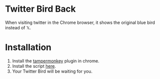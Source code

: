# Twitter Bird Back
When visiting twitter in the Chrome browser, it shows the original blue bird instead of 𝕏.


# Installation
1. Install the [tampermonkey](https://chrome.google.com/webstore/detail/tampermonkey/dhdgffkkebhmkfjojejmpbldmpobfkfo) plugin in chrome.
2. Install the script [here]([https://greasyfork.org/ko/scripts/471699-twitter-bird-back).
3. Your Twitter Bird will be waiting for you.
